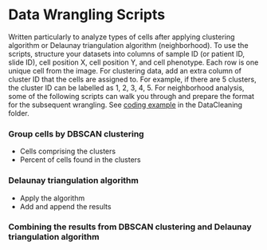 # Data Wrangling Scripts

Written particularly to analyze types of cells after applying clustering algorithm or Delaunay triangulation algorithm (neighborhood). 
To use the scripts, structure your datasets into columns of sample ID (or patient ID, slide ID), cell position X, cell position Y, and cell phenotype. Each row is one unique cell from the image. For clustering data, add an extra column of cluster ID that the cells are assigned to. For example, if there are 5 clusters, the cluster ID can be labelled as 1, 2, 3, 4, 5. For neighborhood analysis, some of the following scripts can walk you through and prepare the format for the subsequent wrangling. 
See [coding example](https://github.com/HannahhoHe/Data-Wrangling-Multidimensional-Image-Data/tree/master/DataCleaning) in the DataCleaning folder.



### Group cells by DBSCAN clustering
- Cells comprising the clusters 
- Percent of cells found in the clusters
  
### Delaunay triangulation algorithm
  - Apply the algorithm 
  - Add and append the results 
  
### Combining the results from DBSCAN clustering and Delaunay triangulation algorithm 
